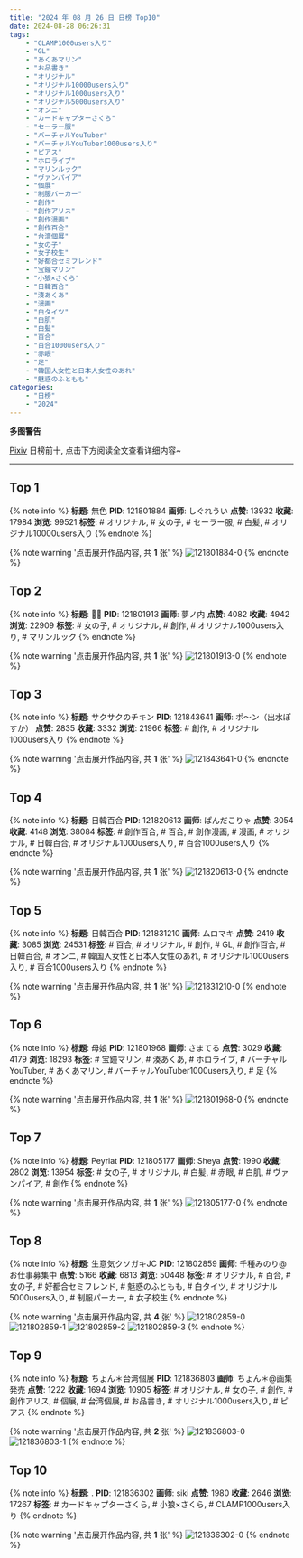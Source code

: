```yaml
---
title: "2024 年 08 月 26 日 日榜 Top10"
date: 2024-08-28 06:26:31
tags:
    - "CLAMP1000users入り"
    - "GL"
    - "あくあマリン"
    - "お品書き"
    - "オリジナル"
    - "オリジナル10000users入り"
    - "オリジナル1000users入り"
    - "オリジナル5000users入り"
    - "オンニ"
    - "カードキャプターさくら"
    - "セーラー服"
    - "バーチャルYouTuber"
    - "バーチャルYouTuber1000users入り"
    - "ピアス"
    - "ホロライブ"
    - "マリンルック"
    - "ヴァンパイア"
    - "個展"
    - "制服パーカー"
    - "創作"
    - "創作アリス"
    - "創作漫画"
    - "創作百合"
    - "台湾個展"
    - "女の子"
    - "女子校生"
    - "好都合セミフレンド"
    - "宝鐘マリン"
    - "小狼×さくら"
    - "日韓百合"
    - "湊あくあ"
    - "漫画"
    - "白タイツ"
    - "白肌"
    - "白髪"
    - "百合"
    - "百合1000users入り"
    - "赤眼"
    - "足"
    - "韓国人女性と日本人女性のあれ"
    - "魅惑のふともも"
categories:
    - "日榜"
    - "2024"
---
```


<i class="fa fa-triangle-exclamation"></i>**多图警告**<i class="fa fa-triangle-exclamation"></i>

[Pixiv](https://www.pixiv.net/) 日榜前十, 点击下方阅读全文查看详细内容~

<!-- more -->

---

## Top 1

{% note info %}
**标题**: 無色
**PID**: 121801884 **画师**: しぐれうい
**点赞**: 13932 **收藏**: 17984 **浏览**: 99521
**标签**: # オリジナル, # 女の子, # セーラー服, # 白髪, # オリジナル10000users入り
{% endnote %}

{% note warning '点击展开作品内容, 共 **1** 张' %}
![121801884-0](https://i.pixiv.re/img-original/img/2024/08/25/00/00/08/121801884_p0.jpg)
{% endnote %}

## Top 2

{% note info %}
**标题**: 🐻🍧
**PID**: 121801913 **画师**: 夢ノ内
**点赞**: 4082 **收藏**: 4942 **浏览**: 22909
**标签**: # 女の子, # オリジナル, # 創作, # オリジナル1000users入り, # マリンルック
{% endnote %}

{% note warning '点击展开作品内容, 共 **1** 张' %}
![121801913-0](https://i.pixiv.re/img-original/img/2024/08/25/00/00/14/121801913_p0.jpg)
{% endnote %}

## Top 3

{% note info %}
**标题**: サクサクのチキン
**PID**: 121843641 **画师**: ポ～ン（出水ぽすか）
**点赞**: 2835 **收藏**: 3332 **浏览**: 21966
**标签**: # 創作, # オリジナル1000users入り
{% endnote %}

{% note warning '点击展开作品内容, 共 **1** 张' %}
![121843641-0](https://i.pixiv.re/img-original/img/2024/08/26/07/00/06/121843641_p0.jpg)
{% endnote %}

## Top 4

{% note info %}
**标题**: 日韓百合
**PID**: 121820613 **画师**: ぱんだこりゃ
**点赞**: 3054 **收藏**: 4148 **浏览**: 38084
**标签**: # 創作百合, # 百合, # 創作漫画, # 漫画, # オリジナル, # 日韓百合, # オリジナル1000users入り, # 百合1000users入り
{% endnote %}

{% note warning '点击展开作品内容, 共 **1** 张' %}
![121820613-0](https://i.pixiv.re/img-original/img/2024/08/25/16/24/59/121820613_p0.jpg)
{% endnote %}

## Top 5

{% note info %}
**标题**: 日韓百合
**PID**: 121831210 **画师**: ムロマキ
**点赞**: 2419 **收藏**: 3085 **浏览**: 24531
**标签**: # 百合, # オリジナル, # 創作, # GL, # 創作百合, # 日韓百合, # オンニ, # 韓国人女性と日本人女性のあれ, # オリジナル1000users入り, # 百合1000users入り
{% endnote %}

{% note warning '点击展开作品内容, 共 **1** 张' %}
![121831210-0](https://i.pixiv.re/img-original/img/2024/08/25/21/54/39/121831210_p0.jpg)
{% endnote %}

## Top 6

{% note info %}
**标题**: 母娘
**PID**: 121801968 **画师**: さまてる
**点赞**: 3029 **收藏**: 4179 **浏览**: 18293
**标签**: # 宝鐘マリン, # 湊あくあ, # ホロライブ, # バーチャルYouTuber, # あくあマリン, # バーチャルYouTuber1000users入り, # 足
{% endnote %}

{% note warning '点击展开作品内容, 共 **1** 张' %}
![121801968-0](https://i.pixiv.re/img-original/img/2024/08/25/00/00/28/121801968_p0.jpg)
{% endnote %}

## Top 7

{% note info %}
**标题**: Peyriat
**PID**: 121805177 **画师**: Sheya
**点赞**: 1990 **收藏**: 2802 **浏览**: 13954
**标签**: # 女の子, # オリジナル, # 白髪, # 赤眼, # 白肌, # ヴァンパイア, # 創作
{% endnote %}

{% note warning '点击展开作品内容, 共 **1** 张' %}
![121805177-0](https://i.pixiv.re/img-original/img/2024/08/25/01/38/44/121805177_p0.jpg)
{% endnote %}

## Top 8

{% note info %}
**标题**: 生意気クソガキJC
**PID**: 121802859 **画师**: 千種みのり@お仕事募集中
**点赞**: 5166 **收藏**: 6813 **浏览**: 50448
**标签**: # オリジナル, # 百合, # 女の子, # 好都合セミフレンド, # 魅惑のふともも, # 白タイツ, # オリジナル5000users入り, # 制服パーカー, # 女子校生
{% endnote %}

{% note warning '点击展开作品内容, 共 **4** 张' %}
![121802859-0](https://i.pixiv.re/img-original/img/2024/08/25/00/16/20/121802859_p0.jpg)
![121802859-1](https://i.pixiv.re/img-original/img/2024/08/25/00/16/20/121802859_p1.jpg)
![121802859-2](https://i.pixiv.re/img-original/img/2024/08/25/00/16/20/121802859_p2.jpg)
![121802859-3](https://i.pixiv.re/img-original/img/2024/08/25/00/16/20/121802859_p3.jpg)
{% endnote %}

## Top 9

{% note info %}
**标题**: ちょん＊台湾個展
**PID**: 121836803 **画师**: ちょん＊@画集発売
**点赞**: 1222 **收藏**: 1694 **浏览**: 10905
**标签**: # オリジナル, # 女の子, # 創作, # 創作アリス, # 個展, # 台湾個展, # お品書き, # オリジナル1000users入り, # ピアス
{% endnote %}

{% note warning '点击展开作品内容, 共 **2** 张' %}
![121836803-0](https://i.pixiv.re/img-original/img/2024/08/26/00/06/59/121836803_p0.jpg)
![121836803-1](https://i.pixiv.re/img-original/img/2024/08/26/00/06/59/121836803_p1.jpg)
{% endnote %}

## Top 10

{% note info %}
**标题**: .
**PID**: 121836302 **画师**: siki
**点赞**: 1980 **收藏**: 2646 **浏览**: 17267
**标签**: # カードキャプターさくら, # 小狼×さくら, # CLAMP1000users入り
{% endnote %}

{% note warning '点击展开作品内容, 共 **1** 张' %}
![121836302-0](https://i.pixiv.re/img-original/img/2024/08/26/00/00/30/121836302_p0.jpg)
{% endnote %}
